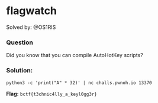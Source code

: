 # flagwatch

Solved by: @OS1RIS

### Question
Did you know that you can compile AutoHotKey scripts?

### Solution:

```python3 -c 'print("A" * 32)' | nc challs.pwnoh.io 13370```

**Flag:** `bctf{t3chnic4lly_a_keyl0gg3r}`
